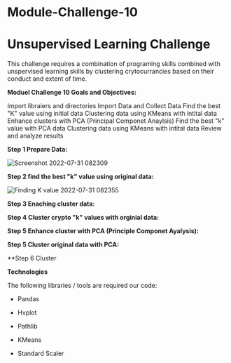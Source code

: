 # Module-Challenge-10

# Unsupervised Learning Challenge

This challenge requires a combination of programing skills combined with unspervised learning skills by clustering crytocurrancies based on their conduct and extent of time.

**Moduel Challenge 10 Goals and Objectives:**

Import libraiers and directories
Import Data and Collect Data
Find the best "K" value using initial data
Clustering data using KMeans with intital data 
Enhance clusters with PCA (Principal Componet Anaylsis)
Find the best "k" value with PCA data
Clustering data using KMeans with intital data
Review and analyze results

**Step 1 Prepare Data:**

![Screenshot 2022-07-31 082309](https://user-images.githubusercontent.com/105945472/182037403-63481f8c-ec9c-4a2f-ba52-920472f5983d.jpg)


**Step 2 find the best "k" value using original data:**

![Finding K value 2022-07-31 082355](https://user-images.githubusercontent.com/105945472/182037546-1546ff10-5590-4ce9-8224-36fe96f506f7.jpg)

**Step 3 Enaching cluster data:**



**Step 4 Cluster crypto "k" values with orginial data:**



**Step 5 Enhance cluster with PCA (Principle Componet Ayalysis):**



**Step 5 Cluster original data with PCA:**



**Step 6 Cluster

**Technologies**

The following libraries / tools are required our code:

- Pandas

- Hvplot

- Pathlib 

- KMeans

- Standard Scaler
